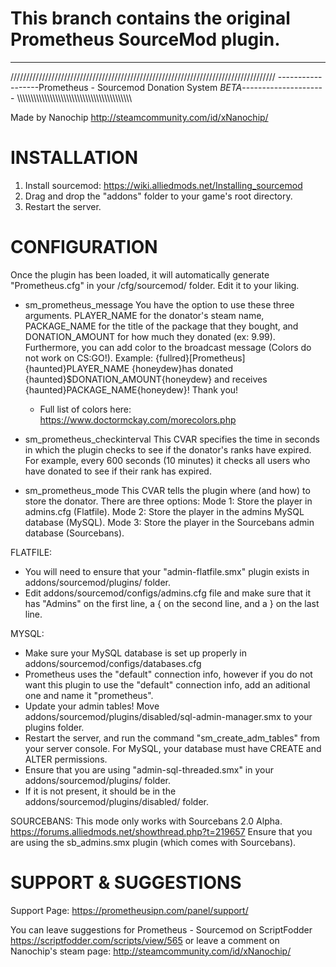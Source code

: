 # This branch contains the original Prometheus SourceMod plugin.

---

////////////////////////////////////////////////////////////////////////////////////
------------------Prometheus - Sourcemod Donation System *BETA*---------------------
\\\\\\\\\\\\\\\\\\\\\\\\\\\\\\\\\\\\\\\\\\\\\\\\\\\\\\\\\\\\\\\\\\\\\\\\\\\\\\\\\\\\

Made by Nanochip http://steamcommunity.com/id/xNanochip/

INSTALLATION
============

1) Install sourcemod: https://wiki.alliedmods.net/Installing_sourcemod
2) Drag and drop the "addons" folder to your game's root directory.
3) Restart the server.


CONFIGURATION
=============

Once the plugin has been loaded, it will automatically generate "Prometheus.cfg" in your <game>/cfg/sourcemod/ folder. Edit it to your liking.

* sm_prometheus_message
You have the option to use these three arguments. PLAYER_NAME for the donator's steam name, PACKAGE_NAME for the title of the package that they bought, and DONATION_AMOUNT for how much they donated (ex: 9.99). Furthermore, you can add color to the broadcast message (Colors do not work on CS:GO!). Example: {fullred}[Prometheus] {haunted}PLAYER_NAME {honeydew}has donated {haunted}$DONATION_AMOUNT{honeydew} and receives {haunted}PACKAGE_NAME{honeydew}! Thank you!
	- Full list of colors here: https://www.doctormckay.com/morecolors.php

* sm_prometheus_checkinterval
This CVAR specifies the time in seconds in which the plugin checks to see if the donator's ranks have expired. For example, every 600 seconds (10 minutes) it checks all users who have donated to see if their rank has expired.

* sm_prometheus_mode
This CVAR tells the plugin where (and how) to store the donator. There are three options:
Mode 1: Store the player in admins.cfg (Flatfile).
Mode 2: Store the player in the admins MySQL database (MySQL).
Mode 3: Store the player in the Sourcebans admin database (Sourcebans).

FLATFILE:
* You will need to ensure that your "admin-flatfile.smx" plugin exists in addons/sourcemod/plugins/ folder.
* Edit addons/sourcemod/configs/admins.cfg file and make sure that it has "Admins" on the first line, a { on the second line, and a } on the last line.

MYSQL:
* Make sure your MySQL database is set up properly in addons/sourcemod/configs/databases.cfg
* Prometheus uses the "default" connection info, however if you do not want this plugin to use the "default" connection info, add an aditional one and name it "prometheus".
* Update your admin tables! Move addons/sourcemod/plugins/disabled/sql-admin-manager.smx to your plugins folder.
* Restart the server, and run the command "sm_create_adm_tables" from your server console. For MySQL, your database must have CREATE and ALTER permissions.
* Ensure that you are using "admin-sql-threaded.smx" in your addons/sourcemod/plugins/ folder.
* If it is not present, it should be in the addons/sourcemod/plugins/disabled/ folder.

SOURCEBANS:
This mode only works with Sourcebans 2.0 Alpha. https://forums.alliedmods.net/showthread.php?t=219657
Ensure that you are using the sb_admins.smx plugin (which comes with Sourcebans).



SUPPORT & SUGGESTIONS
=====================

Support Page: https://prometheusipn.com/panel/support/

You can leave suggestions for Prometheus - Sourcemod on ScriptFodder https://scriptfodder.com/scripts/view/565
or leave a comment on Nanochip's steam page: http://steamcommunity.com/id/xNanochip/
